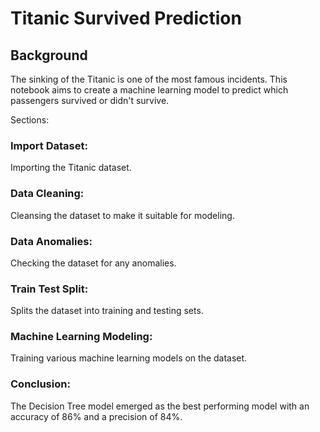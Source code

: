 # Titanic Survived Prediction
## Background
The sinking of the Titanic is one of the most famous incidents. This notebook aims to create a machine learning model to predict which passengers survived or didn't survive.

Sections:
### **Import Dataset**:

Importing the Titanic dataset.
### **Data Cleaning**:

Cleansing the dataset to make it suitable for modeling.
### **Data Anomalies**:

Checking the dataset for any anomalies.
### **Train Test Split**:

Splits the dataset into training and testing sets.
### **Machine Learning Modeling**:

Training various machine learning models on the dataset.
### **Conclusion**:

The Decision Tree model emerged as the best performing model with an accuracy of 86% and a precision of 84%.
